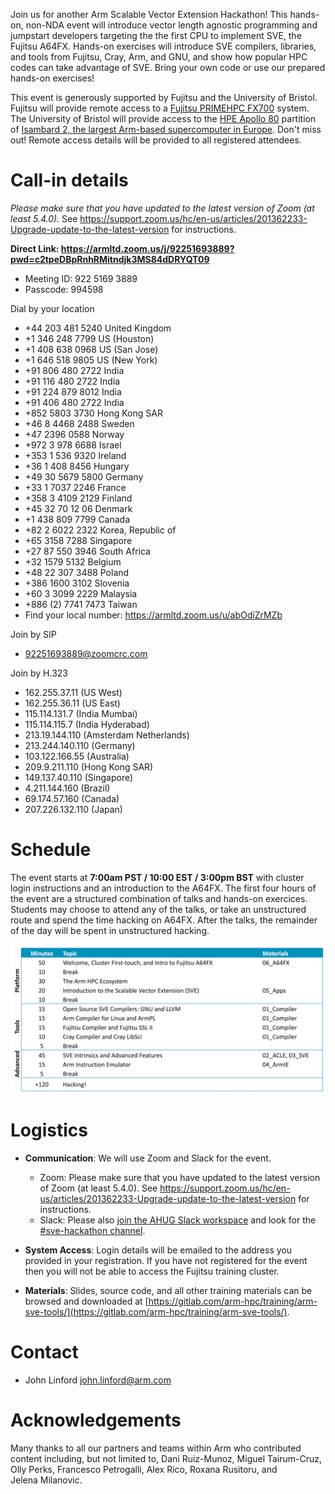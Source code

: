 Join us for another Arm Scalable Vector Extension Hackathon!  This hands-on, non-NDA event will introduce vector length agnostic programming and jumpstart developers targeting the the first CPU to implement SVE, the Fujitsu A64FX.  Hands-on exercises will introduce SVE compilers, libraries, and tools from Fujitsu, Cray, Arm, and GNU, and show how popular HPC codes can take advantage of SVE.  Bring your own code or use our prepared hands-on exercises!

This event is generously supported by Fujitsu and the University of Bristol.  Fujitsu will provide remote access to a [Fujitsu PRIMEHPC FX700](https://www.fujitsu.com/global/products/computing/servers/supercomputer/) system.  The University of Bristol will provide access to the [HPE Apollo 80](https://buy.hpe.com/us/en/servers/apollo-systems/apollo-80-system/apollo-80-system/hpe-apollo-80-system/p/1012970957) partition of [Isambard 2, the largest Arm-based supercomputer in Europe](https://insidehpc.com/2020/02/isambard-2-at-uk-met-office-to-be-largest-arm-supercomputer-in-europe/).  Don't miss out!  Remote access details will be provided to all registered attendees.

# Call-in details

*Please make sure that you have updated to the latest version of Zoom (at least 5.4.0).*  See https://support.zoom.us/hc/en-us/articles/201362233-Upgrade-update-to-the-latest-version for instructions.

**Direct Link: https://armltd.zoom.us/j/92251693889?pwd=c2tpeDBpRnhRMitndjk3MS84dDRYQT09**
 - Meeting ID: 922 5169 3889
 - Passcode: 994598
 
Dial by your location
 - +44 203 481 5240 United Kingdom
 - +1 346 248 7799 US (Houston)
 - +1 408 638 0968 US (San Jose)
 - +1 646 518 9805 US (New York)
 - +91 806 480 2722 India
 - +91 116 480 2722 India
 - +91 224 879 8012 India
 - +91 406 480 2722 India
 - +852 5803 3730 Hong Kong SAR
 - +46 8 4468 2488 Sweden
 - +47 2396 0588 Norway
 - +972 3 978 6688 Israel
 - +353 1 536 9320 Ireland
 - +36 1 408 8456 Hungary
 - +49 30 5679 5800 Germany
 - +33 1 7037 2246 France
 - +358 3 4109 2129 Finland
 - +45 32 70 12 06 Denmark
 - +1 438 809 7799 Canada
 - +82 2 6022 2322 Korea, Republic of
 - +65 3158 7288 Singapore
 - +27 87 550 3946 South Africa
 - +32 1579 5132 Belgium
 - +48 22 307 3488 Poland
 - +386 1600 3102 Slovenia
 - +60 3 3099 2229 Malaysia
 - +886 (2) 7741 7473 Taiwan
 - Find your local number: https://armltd.zoom.us/u/abOdiZrMZb
 
Join by SIP
 - 92251693889@zoomcrc.com

Join by H.323
 - 162.255.37.11 (US West)
 - 162.255.36.11 (US East)
 - 115.114.131.7 (India Mumbai)
 - 115.114.115.7 (India Hyderabad)
 - 213.19.144.110 (Amsterdam Netherlands)
 - 213.244.140.110 (Germany)
 - 103.122.166.55 (Australia)
 - 209.9.211.110 (Hong Kong SAR)
 - 149.137.40.110 (Singapore)
 - 4.211.144.160 (Brazil)
 - 69.174.57.160 (Canada)
 - 207.226.132.110 (Japan)

# Schedule

The event starts at **7:00am PST / 10:00 EST / 3:00pm BST** with cluster login instructions and an introduction to the A64FX.  The first four hours of the event are a structured combination of talks and hands-on exercices.  Students may choose to attend any of the talks, or take an unstructured route and spend the time hacking on A64FX.  After the talks, the remainder of the day will be spent in unstructured hacking. 

![Schedule](/schedule.png)
          
# Logistics

 * **Communication**: We will use Zoom and Slack for the event.  
   * Zoom: Please make sure that you have updated to the latest version of Zoom (at least 5.4.0).  See https://support.zoom.us/hc/en-us/articles/201362233-Upgrade-update-to-the-latest-version for instructions.  
   * Slack: Please also [join the AHUG Slack workspace](https://join.slack.com/t/a-hug/shared_invite/zt-it2g9rlv-aQfZsyV7r3T8jEDDSQKFHg) and look for the [#sve-hackathon channel](https://a-hug.slack.com/archives/C01DGTL4W8P).  

 * **System Access**: Login details will be emailed to the address you provided in your registration.  If you have not registered for the event then you will not be able to access the Fujitsu training cluster.

 * **Materials**: Slides, source code, and all other training materials can be browsed and downloaded at [https://gitlab.com/arm-hpc/training/arm-sve-tools/](https://gitlab.com/arm-hpc/training/arm-sve-tools/).  

# Contact

 * John Linford <john.linford@arm.com>

# Acknowledgements

Many thanks to all our partners and teams within Arm who contributed content including, but not limited to, Dani Ruiz-Munoz, Miguel Tairum-Cruz, Olly Perks, Francesco Petrogalli, Alex Rico, Roxana Rusitoru, and Jelena Milanovic.

